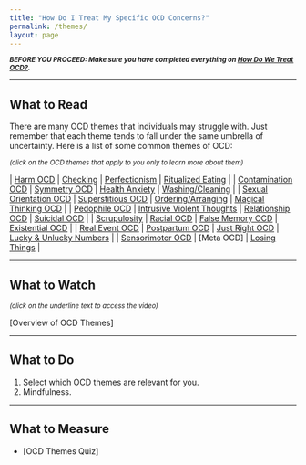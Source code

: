 ```yaml
---
title: "How Do I Treat My Specific OCD Concerns?"
permalink: /themes/
layout: page
---
```

<sup>***BEFORE YOU PROCEED: Make sure you have completed everything on <ins>[How Do We Treat OCD?](https://nader938.github.io/treatment)</ins>.***</sup>
- - - -

## What to Read
There are many OCD themes that individuals may struggle with. Just remember that each theme tends to fall under the same umbrella of uncertainty.
Here is a list of some common themes of OCD:

<sup>*(click on the OCD themes that apply to you only to learn more about them)*</sup>

| <ins>[Harm OCD](https://nader938.github.io/themes/harm-ocd/)</ins> | <ins>[Checking](https://nader938.github.io/themes/checking/)</ins> | <ins>[Perfectionism](https://nader938.github.io/themes/perfectionism/)</ins> | <ins>[Ritualized Eating](https://nader938.github.io/themes/ritualized-eating/)</ins> |
| <ins>[Contamination OCD](https://nader938.github.io/themes/contamination-ocd/)</ins> | <ins>[Symmetry OCD](https://nader938.github.io/themes/symmetry-ocd/)</ins> | <ins>[Health Anxiety](https://nader938.github.io/themes/health-anxiety/)</ins> | <ins>[Washing/Cleaning](https://nader938.github.io/themes/washing-cleaning/)</ins> |
| <ins>[Sexual Orientation OCD](https://nader938.github.io/themes/sexual-orientation-ocd/)</ins> | <ins>[Superstitious OCD](https://nader938.github.io/themes/superstitious-ocd/)</ins> | <ins>[Ordering/Arranging](https://nader938.github.io/themes/ordering-arranging/)</ins> | <ins>[Magical Thinking OCD](https://nader938.github.io/themes/magical-thinking-ocd/)</ins> |
| <ins>[Pedophile OCD](https://nader938.github.io/themes/pedophile-ocd/)</ins> | <ins>[Intrusive Violent Thoughts](https://nader938.github.io/themes/intrusive-violent-thoughts/)</ins> | <ins>[Relationship OCD](https://nader938.github.io/themes/relationship-ocd/)</ins> | <ins>[Suicidal OCD](https://nader938.github.io/themes/suicidal-ocd/)</ins> |
| <ins>[Scrupulosity](https://nader938.github.io/themes/scrupulosity/)</ins> | <ins>[Racial OCD](https://nader938.github.io/themes/racial-ocd/)</ins> | <ins>[False Memory OCD](https://nader938.github.io/themes/false-memory-ocd/)</ins> | <ins>[Existential OCD](https://nader938.github.io/themes/existential-ocd/)</ins> |
| <ins>[Real Event OCD](https://nader938.github.io/themes/real-event-ocd/)</ins> | <ins>[Postpartum OCD](https://nader938.github.io/themes/postpartum-ocd/)</ins> | <ins>[Just Right OCD](https://nader938.github.io/themes/just-right-ocd/)</ins> | <ins>[Lucky & Unlucky Numbers](https://nader938.github.io/themes/lucky-unlucky-numbers/)</ins> |
| <ins>[Sensorimotor OCD](https://nader938.github.io/themes/sensorimotor-ocd/)</ins> | [Meta OCD] | <ins>[Losing Things](https://nader938.github.io/themes/losing-things/)</ins> |

- - - -

## What to Watch
<sup>*(click on the underline text to access the video)*</sup>

[Overview of OCD Themes]

- - - -

## What to Do
1. Select which OCD themes are relevant for you.
2. Mindfulness.

- - - -

## What to Measure
- [OCD Themes Quiz]
